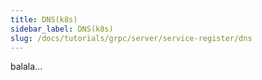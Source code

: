 ```yaml
---
title: DNS(k8s)
sidebar_label: DNS(k8s)
slug: /docs/tutorials/grpc/server/service-register/dns
---
```

balala...